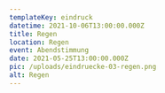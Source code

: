 ```yaml
---
templateKey: eindruck
datetime: 2021-10-06T13:00:00.000Z
title: Regen
location: Regen
event: Abendstimmung
date: 2021-05-25T13:00:00.000Z
pic: /uploads/eindruecke-03-regen.png
alt: Regen
---
```


